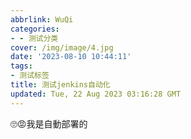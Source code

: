 ```yaml
---
abbrlink: WuQi
categories:
- - 测试分类
cover: /img/image/4.jpg
date: '2023-08-10 10:44:11'
tags:
- 测试标签
title: 测试jenkins自动化
updated: Tue, 22 Aug 2023 03:16:28 GMT
---
```

🙄😡我是自動部署的
